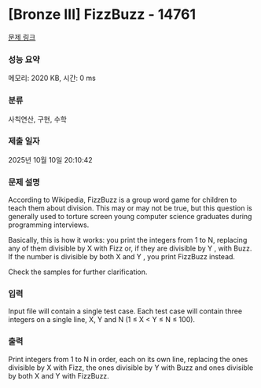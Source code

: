 # [Bronze III] FizzBuzz - 14761 

[문제 링크](https://www.acmicpc.net/problem/14761) 

### 성능 요약

메모리: 2020 KB, 시간: 0 ms

### 분류

사칙연산, 구현, 수학

### 제출 일자

2025년 10월 10일 20:10:42

### 문제 설명

<p>According to Wikipedia, FizzBuzz is a group word game for children to teach them about division. This may or may not be true, but this question is generally used to torture screen young computer science graduates during programming interviews.</p>

<p>Basically, this is how it works: you print the integers from 1 to N, replacing any of them divisible by X with Fizz or, if they are divisible by Y , with Buzz. If the number is divisible by both X and Y , you print FizzBuzz instead.</p>

<p>Check the samples for further clarification.</p>

### 입력 

 <p>Input file will contain a single test case. Each test case will contain three integers on a single line, X, Y and N (1 ≤ X < Y ≤ N ≤ 100).</p>

### 출력 

 <p>Print integers from 1 to N in order, each on its own line, replacing the ones divisible by X with Fizz, the ones divisible by Y with Buzz and ones divisible by both X and Y with FizzBuzz.</p>

